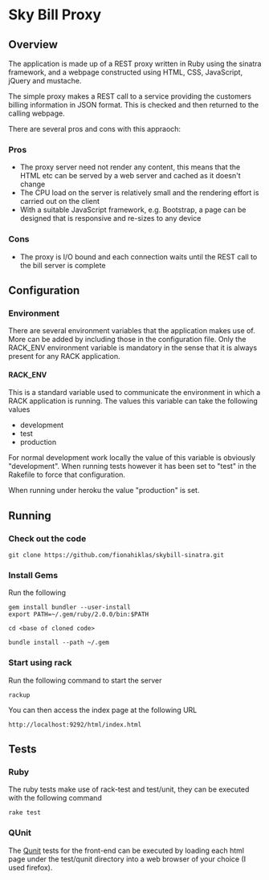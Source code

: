 # Sky Bill Proxy

## Overview

The application is made up of a REST proxy written in Ruby using the sinatra framework, and a webpage constructed using HTML, CSS, 
JavaScript, jQuery and mustache.

The simple proxy makes a REST call to a service providing the customers billing information in JSON format.  This is checked and then
returned to the calling webpage.

There are several pros and cons with this appraoch:

### Pros

* The proxy server need not render any content, this means that the HTML etc can be served by a web server and cached as it doesn't change
* The CPU load on the server is relatively small and the rendering effort is carried out on the client
* With a suitable JavaScript framework, e.g. Bootstrap, a page can be designed that is responsive and re-sizes to any device

### Cons

* The proxy is I/O bound and each connection waits until the REST call to the bill server is complete

## Configuration



### Environment

There are several environment variables that the application makes use of.  More can be added by including those in the configuration file.
Only the RACK_ENV environment variable is mandatory in the sense that it is always present for any RACK application.


#### RACK_ENV

This is a standard variable used to communicate the environment in which a RACK application is running.  The values this variable can take the following values

* development
* test
* production

For normal development work locally the value of this variable is obviously "development".  When running tests however it has been set to "test" in the Rakefile to force that configuration.

When running under heroku the value "production" is set.


## Running

### Check out the code

```
git clone https://github.com/fionahiklas/skybill-sinatra.git
```


### Install Gems

Run the following

```
gem install bundler --user-install
export PATH=~/.gem/ruby/2.0.0/bin:$PATH

cd <base of cloned code>

bundle install --path ~/.gem
```

### Start using rack

Run the following command to start the server

```
rackup
```

You can then access the index page at the following URL

```
http://localhost:9292/html/index.html
```


## Tests

### Ruby

The ruby tests make use of rack-test and test/unit, they can be executed with the following command

```
rake test
```


### QUnit

The [Qunit](http://qunitjs.com/) tests for the front-end can be executed by loading each html page under the test/qunit directory into a web browser of your choice (I used firefox).
